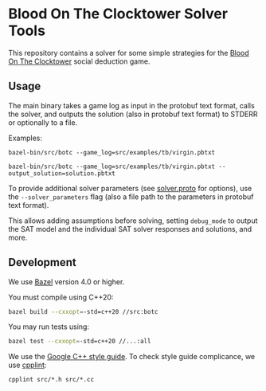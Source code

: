 # Blood On The Clocktower Solver Tools

This repository contains a solver for some simple strategies for the [Blood On The Clocktower](https://bloodontheclocktower.com) social deduction game.

## Usage

The main binary takes a game log as input in the protobuf text format, calls the solver, and outputs the solution (also in protobuf text format) to STDERR or optionally to a file.

Examples:

```
bazel-bin/src/botc --game_log=src/examples/tb/virgin.pbtxt
```

```
bazel-bin/src/botc --game_log=src/examples/tb/virgin.pbtxt --output_solution=solution.pbtxt
```

To provide additional solver parameters (see [solver.proto](https://github.com/olarozenfeld/botc/blob/master/src/solver.proto) for options), use the `--solver_parameters` flag (also a file path to the parameters in protobuf text format).

This allows adding assumptions before solving, setting `debug_mode` to output the SAT model and the individual SAT solver responses and solutions, and more.

## Development

We use [Bazel](https://bazel.build) version 4.0 or higher.

You must compile using C++20:

```sh
bazel build --cxxopt=-std=c++20 //src:botc
```

You may run tests using:

```sh
bazel test --cxxopt=-std=c++20 //...:all
```

We use the [Google C++ style guide](https://google.github.io/styleguide/cppguide.html). To check style guide complicance, we use [cpplint]():

```
cpplint src/*.h src/*.cc
```